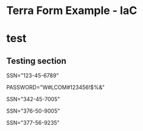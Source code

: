# Terra Form Example - IaC
# test

Testing section
-----------------
SSN="123-45-6789"


PASSWORD="W#LCOM#123456!$%&"


SSN="342-45-7005"




SSN="376-50-9005"



SSN="377-56-9235"
